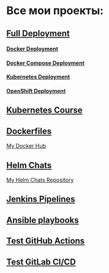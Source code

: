 # Все мои проекты:

## [Full Deployment](https://github.com/fillswim/Docker-K8s-OpenShift)

#### [Docker Deployment](https://github.com/fillswim/Docker-K8s-OpenShift/tree/main/PhraseService/Docker)
#### [Docker Compose Deployment](https://github.com/fillswim/Docker-K8s-OpenShift/tree/main/PhraseService/DockerCompose)
#### [Kubernetes Deployment](https://github.com/fillswim/Docker-K8s-OpenShift/tree/main/PhraseService/K8s)
#### [OpenShift Deployment](https://github.com/fillswim/Docker-K8s-OpenShift/tree/main/PhraseService/OpenShift)

## [Kubernetes Course](https://github.com/fillswim/K8SManifests)
## [Dockerfiles](https://github.com/fillswim/Dockerfiles)
[My Docker Hub](https://hub.docker.com/u/fillswim)

## [Helm Chats](https://github.com/fillswim/HelmChats)

[My Helm Chats Repository](https://fillswim.github.io/HelmChats/)

## [Jenkins Pipelines](https://github.com/fillswim/JenkinsPipelines)

## [Ansible playbooks](https://github.com/fillswim/ansible)

## [Test GitHub Actions](https://github.com/fillswim/GitHub-Actions-Test)

## [Test GitLab CI/CD](https://gitlab.com/fillswim/gitlab-cicd-test)






